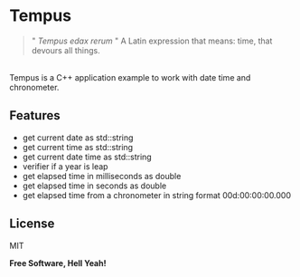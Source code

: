# Tempus

> " _Tempus edax rerum_ "
A Latin expression that means: time, that devours all things.

\
Tempus is a C++ application example to work with date time and chronometer.

## Features

- get current date as std::string
- get current time as std::string
- get current date time as std::string
- verifier if a year is leap
- get elapsed time in milliseconds as double
- get elapsed time in seconds as double
- get elapsed time from a chronometer in string format 00d:00:00:00.000


## License

MIT

**Free Software, Hell Yeah!**
